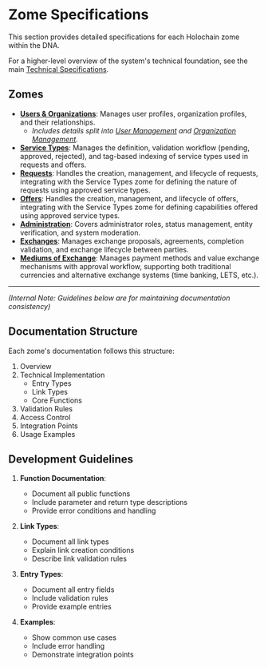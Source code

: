 # Zome Specifications

This section provides detailed specifications for each Holochain zome within the DNA.

For a higher-level overview of the system's technical foundation, see the main [Technical Specifications](../technical-specs.md).

## Zomes

- **[Users & Organizations](./users_organizations.md)**: Manages user profiles, organization profiles, and their relationships.
  - _Includes details split into [User Management](./users.md) and [Organization Management](./organizations.md)._
- **[Service Types](./service_types.md)**: Manages the definition, validation workflow (pending, approved, rejected), and tag-based indexing of service types used in requests and offers.
- **[Requests](./requests.md)**: Handles the creation, management, and lifecycle of requests, integrating with the Service Types zome for defining the nature of requests using approved service types.
- **[Offers](./offers.md)**: Handles the creation, management, and lifecycle of offers, integrating with the Service Types zome for defining capabilities offered using approved service types.
- **[Administration](./administration.md)**: Covers administrator roles, status management, entity verification, and system moderation.
- **[Exchanges](./exchanges.md)**: Manages exchange proposals, agreements, completion validation, and exchange lifecycle between parties.
- **[Mediums of Exchange](./mediums_of_exchange.md)**: Manages payment methods and value exchange mechanisms with approval workflow, supporting both traditional currencies and alternative exchange systems (time banking, LETS, etc.).

---

_(Internal Note: Guidelines below are for maintaining documentation consistency)_

## Documentation Structure

Each zome's documentation follows this structure:

1. Overview
2. Technical Implementation
   - Entry Types
   - Link Types
   - Core Functions
3. Validation Rules
4. Access Control
5. Integration Points
6. Usage Examples

## Development Guidelines

1. **Function Documentation**:
   - Document all public functions
   - Include parameter and return type descriptions
   - Provide error conditions and handling

2. **Link Types**:
   - Document all link types
   - Explain link creation conditions
   - Describe link validation rules

3. **Entry Types**:
   - Document all entry fields
   - Include validation rules
   - Provide example entries

4. **Examples**:
   - Show common use cases
   - Include error handling
   - Demonstrate integration points
